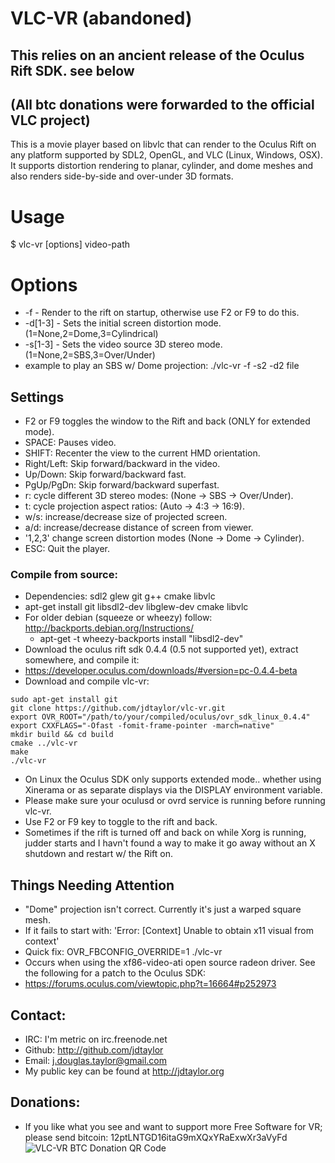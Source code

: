 
# VLC-VR (abandoned)
## This relies on an ancient release of the Oculus Rift SDK. see below
## (All btc donations were forwarded to the official VLC project)

This is a movie player based on libvlc that can render to the Oculus Rift on any platform supported by SDL2, OpenGL, and VLC (Linux, Windows, OSX).  It supports distortion rendering to planar, cylinder, and dome meshes and also renders side-by-side and over-under 3D formats.

# Usage
$ vlc-vr [options] video-path

# Options
* -f - Render to the rift on startup, otherwise use F2 or F9 to do this.
* -d[1-3] - Sets the initial screen distortion mode. (1=None,2=Dome,3=Cylindrical) 
* -s[1-3] - Sets the video source 3D stereo mode. (1=None,2=SBS,3=Over/Under)
* example to play an SBS w/ Dome projection:  ./vlc-vr -f -s2 -d2 file

## Settings
* F2 or F9 toggles the window to the Rift and back (ONLY for extended mode).
* SPACE: Pauses video.
* SHIFT: Recenter the view to the current HMD orientation.
* Right/Left: Skip forward/backward in the video.
* Up/Down: Skip forward/backward fast.
* PgUp/PgDn: Skip forward/backward superfast.
* r: cycle different 3D stereo modes: (None -> SBS -> Over/Under).
* t: cycle projection aspect ratios: (Auto -> 4:3 -> 16:9).
* w/s: increase/decrease size of projected screen.
* a/d: increase/decrease distance of screen from viewer.
* '1,2,3' change screen distortion modes (None -> Dome -> Cylinder).
* ESC: Quit the player.

### Compile from source:
* Dependencies: sdl2 glew git g++ cmake libvlc
 * apt-get install git libsdl2-dev libglew-dev cmake libvlc
 * For older debian (squeeze or wheezy) follow: http://backports.debian.org/Instructions/
   * apt-get -t wheezy-backports install "libsdl2-dev"
* Download the oculus rift sdk 0.4.4 (0.5 not supported yet), extract somewhere, and compile it:
 * https://developer.oculus.com/downloads/#version=pc-0.4.4-beta
* Download and compile vlc-vr:

 ```
sudo apt-get install git
git clone https://github.com/jdtaylor/vlc-vr.git
export OVR_ROOT="/path/to/your/compiled/oculus/ovr_sdk_linux_0.4.4"
export CXXFLAGS="-Ofast -fomit-frame-pointer -march=native" 
mkdir build && cd build
cmake ../vlc-vr
make 
./vlc-vr
 ```

* On Linux the Oculus SDK only supports extended mode.. whether using Xinerama or as separate displays via the DISPLAY environment variable.
* Please make sure your oculusd or ovrd service is running before running vlc-vr.
* Use F2 or F9 key to toggle to the rift and back.
* Sometimes if the rift is turned off and back on while Xorg is running, judder starts and I havn't found a way to make it go away without an X shutdown and restart w/ the Rift on.

## Things Needing Attention
* "Dome" projection isn't correct.  Currently it's just a warped square mesh.
* If it fails to start with: 'Error: [Context] Unable to obtain x11 visual from context'
 * Quick fix: OVR_FBCONFIG_OVERRIDE=1 ./vlc-vr
 * Occurs when using the xf86-video-ati open source radeon driver. See the following for a patch to the Oculus SDK:
 * https://forums.oculus.com/viewtopic.php?t=16664#p252973

## Contact:
* IRC: I'm metric on irc.freenode.net
* Github: http://github.com/jdtaylor
* Email: j.douglas.taylor@gmail.com
* My public key can be found at http://jdtaylor.org

## Donations:
* If you like what you see and want to support more Free Software for VR; please send bitcoin: 12ptLNTGD16itaG9mXQxYRaExwXr3aVyFd
![VLC-VR BTC Donation QR Code](http://jdtaylor.org/tuxracer-vr-btc-donations_128.png)


